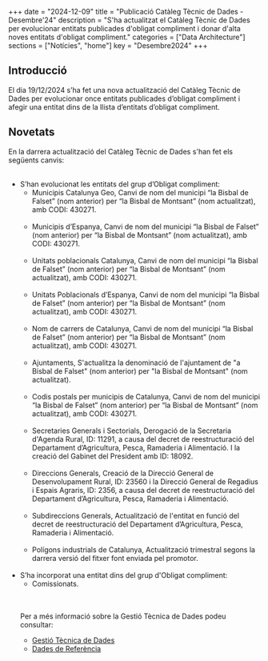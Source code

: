 +++
date        = "2024-12-09"
title       = "Publicació Catàleg Tècnic de Dades - Desembre'24"
description = "S'ha actualitzat el Catàleg Tècnic de Dades per evolucionar entitats publicades d'obligat compliment i donar d'alta noves entitats d'obligat compliment."
categories  = ["Data Architecture"]
sections    = ["Notícies", "home"]
key = "Desembre2024"
+++

## Introducció

El dia 19/12/2024 s’ha fet una nova actualització del Catàleg Tècnic de Dades per evolucionar once entitats publicades d’obligat compliment i afegir una entitat dins de la llista d’entitats d’obligat compliment.
 
## Novetats

En la darrera actualització del Catàleg Tècnic de Dades s'han fet els següents canvis:<br><br>
<ul>
<li>S’han evolucionat les entitats del grup d’Obligat compliment:<br>

<ul>
	<li>Municipis Catalunya Geo, Canvi de nom del municipi “la Bisbal de Falset” (nom anterior) per “la Bisbal de Montsant” (nom actualitzat), amb CODI: 430271. </li><br>
	<li>Municipis d’Espanya, Canvi de nom del municipi “la Bisbal de Falset” (nom anterior) per “la Bisbal de Montsant” (nom actualitzat), amb CODI: 430271. </li><br>
	<li>Unitats poblacionals Catalunya, Canvi de nom del municipi “la Bisbal de Falset” (nom anterior) per “la Bisbal de Montsant” (nom actualitzat), amb CODI: 430271. </li><br>
	<li>Unitats Poblacionals d’Espanya, Canvi de nom del municipi “la Bisbal de Falset” (nom anterior) per “la Bisbal de Montsant” (nom actualitzat), amb CODI: 430271. </li><br>
	<li>Nom de carrers de Catalunya, Canvi de nom del municipi “la Bisbal de Falset” (nom anterior) per “la Bisbal de Montsant” (nom actualitzat), amb CODI: 430271. </li><br>
	<li>Ajuntaments, S'actualitza la denominació de l'ajuntament de "a Bisbal de Falset" (nom anterior) per "la Bisbal de Montsant" (nom actualitzat). </li><br>
	<li>Codis postals per municipis de Catalunya, Canvi de nom del municipi “la Bisbal de Falset” (nom anterior) per “la Bisbal de Montsant” (nom actualitzat), amb CODI: 430271. </li><br>
	<li>Secretaries Generals i Sectorials, Derogació de la Secretaria d'Agenda Rural, ID: 11291, a causa del decret de reestructuració del Departament d’Agricultura, Pesca, Ramaderia i Alimentació. I la creació del Gabinet del President amb ID: 18092.</li><br>
	<li>Direccions Generals, Creació de la Direcció General de Desenvolupament Rural, ID: 23560 i la Direcció General de Regadius i Espais Agraris, ID: 2356, a causa del decret de reestructuració del Departament d’Agricultura, Pesca, Ramaderia i Alimentació.</li><br>
	<li>Subdireccions Generals, Actualització de l'entitat en funció del decret de reestructuració del Departament d’Agricultura, Pesca, Ramaderia i Alimentació.</li><br>
	<li>Polígons industrials de Catalunya, Actualització trimestral segons la darrera versió del fitxer font enviada pel promotor.</li><br>
</ul>
</li>

<li>S’ha incorporat una entitat dins del grup d'Obligat compliment:<br>
<ul>
	<li>Comissionats. </li><br>
</ul>
</li>
<br>

Per a més informació sobre la Gestió Tècnica de Dades podeu consultar:

* [Gestió Tècnica de Dades](https://canigo.ctti.gencat.cat/plataformes/dadesref/gestiodades/)
* [Dades de Referència](https://canigo.ctti.gencat.cat/plataformes/dadesref/dadesref/)

